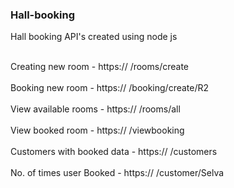 <h3>Hall-booking</h3>
<p></p>Hall booking API's created using node js<br><br>

Creating new room - https:// /rooms/create<br><br>
Booking new room - https:// /booking/create/R2<br><br>
View available rooms - https:// /rooms/all<br><br>
View booked room - https:// /viewbooking<br><br>
Customers with booked data - https:// /customers<br><br>
No. of times user Booked - https:// /customer/Selva</p>
